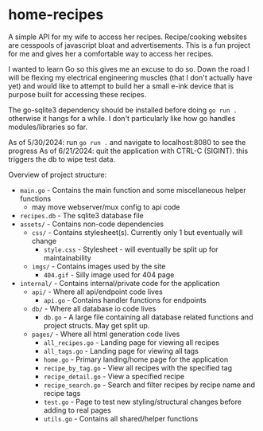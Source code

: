 # home-recipes
A simple API for my wife to access her recipes. Recipe/cooking websites are cesspools of javascript bloat and advertisements. This is a fun project for me and gives her a comfortable way to access her recipes.

I wanted to learn Go so this gives me an excuse to do so. Down the road I will be flexing my electrical engineering muscles (that I don't actually have yet) and would like to attempt to build her a small e-ink device that is purpose built for accessing these recipes.

The go-sqlite3 dependency should be installed before doing `go run .` otherwise it hangs for a while. I don't particularly like how go handles modules/libraries so far.

As of 5/30/2024: run `go run .` and navigate to localhost:8080 to see the progress
As of 6/21/2024: quit the application with CTRL-C (SIGINT). this triggers the db to wipe test data.

Overview of project structure:
* `main.go` - Contains the main function and some miscellaneous helper functions
    * may move webserver/mux config to api code
* `recipes.db` - The sqlite3 database file
* `assets/` - Contains non-code dependencies
    * `css/` - Contains stylesheet(s). Currently only 1 but eventually will change
        * `style.css` - Stylesheet - will eventually be split up for maintainability
    * `imgs/` - Contains images used by the site
        * `404.gif` - Silly image used for 404 page
* `internal/` - Contains internal/private code for the application
    * `api/` - Where all api/endpoint code lives
        * `api.go` - Contains handler functions for endpoints
    * `db/` - Where all database io code lives
        * `db.go` - A large file containing all database related functions and project structs. May get split up.
    * `pages/` - Where all html generation code lives
        * `all_recipes.go` - Landing page for viewing all recipes
        * `all_tags.go` - Landing page for viewing all tags
        * `home.go` - Primary landing/home page for the application
        * `recipe_by_tag.go` - View all recipes with the specified tag
        * `recipe_detail.go` - View a specified recipe
        * `recipe_search.go` - Search and filter recipes by recipe name and recipe tags
        * `test.go` - Page to test new styling/structural changes before adding to real pages
        * `utils.go` - Contains all shared/helper functions
